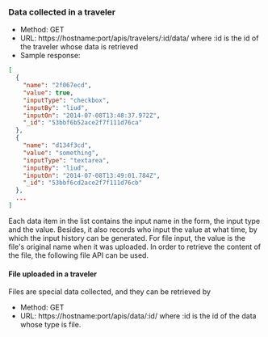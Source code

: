 ### Data collected in a traveler
- Method: GET
- URL: https://hostname:port/apis/travelers/:id/data/
 where :id is the id of the traveler whose data is retrieved
- Sample response:

```json
[
  {
    "name": "2f067ecd",
    "value": true,
    "inputType": "checkbox",
    "inputBy": "liud",
    "inputOn": "2014-07-08T13:48:37.972Z",
    "_id": "53bbf6b52ace2f7f111d76ca"
  },
  {
    "name": "d134f3cd",
    "value": "something",
    "inputType": "textarea",
    "inputBy": "liud",
    "inputOn": "2014-07-08T13:49:01.784Z",
    "_id": "53bbf6cd2ace2f7f111d76cb"
  },
  ...
]
```

Each data item in the list contains the input name in the form, the input type and the value. Besides, it also records who input the value at what time, by which the input history can be generated. For file input, the value is the file's original name when it was uploaded. In order to retrieve the content of the file, the following file API can be used.

#### File uploaded in a traveler
Files are special data collected, and they can be retrieved by
- Method: GET
- URL: https://hostname:port/apis/data/:id/
where :id is the id of the data whose type is file.
